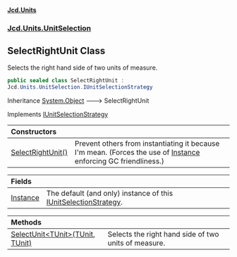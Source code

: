 #### [Jcd.Units](index 'index')
### [Jcd.Units.UnitSelection](Jcd.Units.UnitSelection 'Jcd.Units.UnitSelection')

## SelectRightUnit Class

Selects the right hand side of two units of measure.

```csharp
public sealed class SelectRightUnit :
Jcd.Units.UnitSelection.IUnitSelectionStrategy
```

Inheritance [System.Object](https://docs.microsoft.com/en-us/dotnet/api/System.Object 'System.Object') &#129106; SelectRightUnit

Implements [IUnitSelectionStrategy](IUnitSelectionStrategy 'Jcd.Units.UnitSelection.IUnitSelectionStrategy')

| Constructors | |
| :--- | :--- |
| [SelectRightUnit()](SelectRightUnit.SelectRightUnit() 'Jcd.Units.UnitSelection.SelectRightUnit.SelectRightUnit()') | Prevent others from instantiating it because I'm mean. (Forces the use of [Instance](SelectRightUnit.Instance 'Jcd.Units.UnitSelection.SelectRightUnit.Instance') enforcing GC friendliness.) |

| Fields | |
| :--- | :--- |
| [Instance](SelectRightUnit.Instance 'Jcd.Units.UnitSelection.SelectRightUnit.Instance') | The default (and only) instance of this [IUnitSelectionStrategy](IUnitSelectionStrategy 'Jcd.Units.UnitSelection.IUnitSelectionStrategy'). |

| Methods | |
| :--- | :--- |
| [SelectUnit&lt;TUnit&gt;(TUnit, TUnit)](SelectRightUnit.SelectUnit.1nv5Ez+gThIJcHMiaOF/4g 'Jcd.Units.UnitSelection.SelectRightUnit.SelectUnit<TUnit>(TUnit, TUnit)') | Selects the right hand side of two units of measure. |
